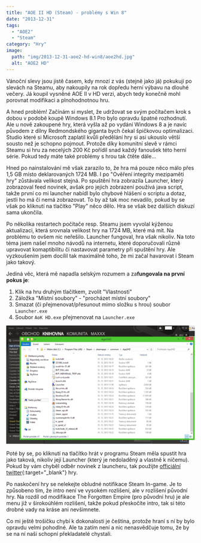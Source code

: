 ```yaml
---
title: "AOE II HD (Steam) - problémy s Win 8"
date: "2013-12-31"
tags: 
  - "AOE2"
  - "Steam"
category: "Hry"
image: 
  path: "img/2013-12-31-aoe2-hd-win8/aoe2hd.jpg"
  alt: "AOE2 HD"
---
```


Vánoční slevy jsou jistě časem, kdy mnozí z vás (stejně jako já) pokukují po slevách na Steamu, aby nakoupily na rok dopředu herní výbavu na dlouhé večery. Já koupil vysněné AOE II v HD verzi, abych tedy konečně mohl porovnat modifikaci a plnohodnotnou hru.

A hned problém! Začínám si myslet, že udržovat se svým počítačem krok s dobou v podobě koupě Windows 8.1 Pro bylo opravdu špatné rozhodnutí. Ale u nově zakoupené hry, která vyšla až po vydání Windows 8 a je navíc původem z dílny Redmondského giganta bych čekal špičkovou optimalizaci. Studio které si Microsoft zaplatil kvůli předělání hry si asi ukouslo větší sousto než je schopno pojmout. Protože díky komunitní slevě v rámci Steamu si hru za necelých 200 Kč pořídil snad každý fanoušek této herní série. Pokud tedy máte také problémy s hrou tak čtěte dále...

Hned po nainstalování mě však zarazilo to, že hra má pouze něco málo přes 1,5 GB místo deklarovaných 1724 MB. I po "Ověření integrity mezipaměti hry" zůstávala velikost stejná.
Po spuštění hra zobrazila Launcher, který zobrazoval feed novinek, avšak pro jejich zobrazení používá java script, takže první co mi launcher nabídl bylo chybové hlášení o scriptu a dotaz, jestli ho má či nemá zobrazovat. To by až tak moc nevadilo, pokud by se však po kliknutí na tlačítko "Play" něco dělo.
Hra se však bez dalších diskuzí sama ukončila.

Po několika restartech počítače resp. Steamu jsem vyvolal kýženou aktualizaci, která srovnala velikost hry na 1724 MB, které má mít. Na problému to ovšem nic neřešilo. Launcher fungoval, hra však nikoliv.
Na toto téma jsem našel mnoho návodů na internetu, které doporučovali různě upravovat komaptibilitu či nastavovat parametry při spuštění hry. Ale vyzkoušením jsem docílil tak maximálně toho, že mi začal havarovat i Steam jako takový.

Jediná věc, která mě napadla selským rozumem a za**fungovala na první pokus je**:

1. Klik na hru druhým tlačítkem, zvolit "Vlastnosti"
2. Záložka "Místní soubory" - "procházet místní soubory"
3. Smazat (či přejmenovat/přesunout mimo složku s hrou) soubor `Launcher.exe`
4. Soubor `AoK HD.exe` přejmenovat na `Launcher.exe`

![steam](img/2013-12-31-aoe2-hd-win8/steam.png)

Poté by se, po kliknutí na tlačítko hrát v programu Steam měla spustit hra jako taková, nikoliv její Launcher (který je nedoladěný a vlastně k ničemu). Pokud by vám chyběl odběr novinek z launcheru, tak použijte [officiální twitter](https://twitter.com/AgeOfEmpires){:target="_blank"} hry.

Po naskočení hry se nelekejte obludné notifikace Steam In-game. Je to způsobeno tím, že intro není ve vysokém rozlišení, ale v rozlišení původní hry. Na rozdíl od modifikace The Forgotten Empire (pro původní hru) je ale menu již v širokoúhlém rozlišení, takže pokud přeskočíte intro, tak si této drobné vady na kráse ani nevšimnete.

Co mi ještě trošičku chybí k dokonalosti je čeština, protože hraní s ní by bylo opravdu velmi pohodlné. Ale ta zatím není a nic nenasvědčuje tomu, že by se na ní naši schopní překladatelé chystali.
